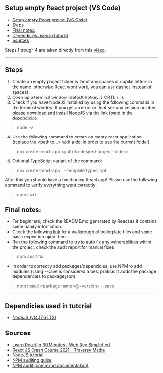## Setup empty React project (VS Code)

- [Setup empty React project (VS Code)](#setup-empty-react-project-vs-code)
- [Steps](#steps)
- [Final notes:](#final-notes)
- [Dependicies used in tutorial](#dependicies-used-in-tutorial)
- [Sources](#sources)

Steps 1 trough 4 are taken directly from this [video](https://www.youtube-nocookie.com/embed/hQAHSlTtcmY?start=56&end=128).  

---

## Steps
1. Create an empty project folder without any spaces or capital letters in the name (otherwise React wont work, you can use dashes instead of spaces).
2. Open up a terminal window (default hotkey is CRTL + `).
3. Check if you have NodeJS installed by using the following command in the terminal window. If you get an error or dont see any version number, please download and install NodeJS via the link found in the [dependicies](#dependicies).
> node -v
4. Use the following command to create an empty react application (replace the \<path to...\> with a dot in order to use the current folder). 
> npx create-react-app \<path-to-desired-project-folder\>
5. Optional TypeScript variant of the command:
> npx create-react-app . --template typescript

After this you should have a functioning React app! Please use the following command to verify everything went correctly:
> npm start

## Final notes:

- For beginners, check the README.md generated by React as it contains some handy information.
- Check the following [link](https://www.youtube-nocookie.com/embed/w7ejDZ8SWv8?start=892&end=1353) for a walktrough of boilerplate files and some basic expention upon them.
- Run the following command to try to auto fix any vulnerabilities within the project, check the audit report for manual fixes
> npm audit fix
- In order to correctly add packages/depencicies, use NPM to add modules (using --save is considered a best pratice. It adds the package dependencies to package.json):
> npm install \<package name\>@\<version\> --save

---

## Dependicies used in tutorial

- [NodeJS (v14.17.6 LTS)](https://nodejs.org/dist/v14.17.6/node-v14.17.6-x64.msi)

## Sources

- [Learn React In 30 Minutes - Web Dev Simplefied](https://www.youtube.com/watch?v=hQAHSlTtcmY)
- [React JS Crash Course 2021 - Traversy Media](https://www.youtube.com/watch?v=w7ejDZ8SWv8)
- [NodeJS tutorial](https://www.youtube.com/watch?v=VShtPwEkDD0)
- [NPM auditing guide](https://docs.npmjs.com/auditing-package-dependencies-for-security-vulnerabilities)
- [NPM audit (command documentation)](https://docs.npmjs.com/cli/v7/commands/npm-audit)